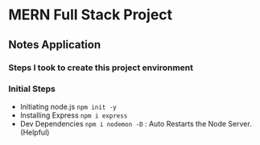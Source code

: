 # MERN Full Stack Project

## Notes Application

### Steps I took to create this project environment

### Initial Steps

- Initiating node.js `npm init -y`
- Installing Express `npm i express`
- Dev Dependencies `npm i nodemon -D` : Auto Restarts the Node Server. (Helpful)

